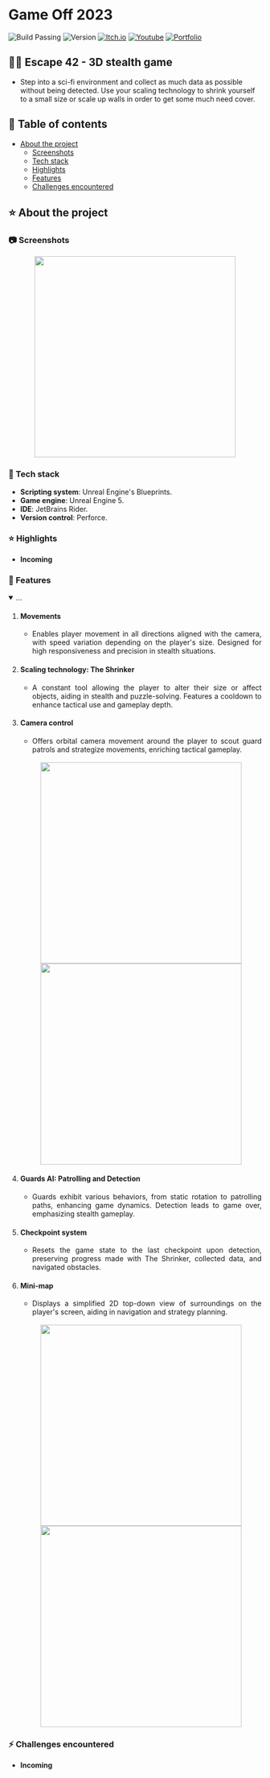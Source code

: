 # Game Off 2023
![Build Passing](https://img.shields.io/badge/build-passing-brightgreen)
![Version](https://img.shields.io/badge/version-1.0.0-blue)
[![Itch.io](https://img.shields.io/badge/download-itch.io-%23e3326d)](https://itaruf.itch.io/escape-42)
[![Youtube](https://img.shields.io/badge/demo-youtube-%23db1818)](https://www.youtube.com/watch?v=Dg0uxkAEra8)
[![Portfolio](https://img.shields.io/badge/details-personal%20website-%235203fc)](https://itaruf.github.io/projects.html)

## 👨‍💻 Escape 42 - 3D stealth game 
- Step into a sci-fi environment and collect as much data as possible without being detected. Use your scaling technology to shrink yourself to a small size or scale up walls in order to get some much need cover.

<!-- Table of Contents -->
## :notebook_with_decorative_cover: Table of contents
- [About the project](#star-about-the-project)
  * [Screenshots](#camera-screenshots)
  * [Tech stack](#space_invader-tech-stack)
  * [Highlights](#star-highlights)
  * [Features](#dart-features)
  * [Challenges encountered](#zap-challenges-encountered)

<!-- About the Project -->
## :star: About the project

 <!-- Screenshots -->
### :camera: Screenshots

<div align="center"> 
  <img width="400px" src="https://media.giphy.com/media/v1.Y2lkPTc5MGI3NjExZzhhODB1MjllZDk2OGtrYmp0Y3pvMGkyZ3RyaXJ4czN6bTQwbnpoNCZlcD12MV9pbnRlcm5hbF9naWZfYnlfaWQmY3Q9Zw/cHeLEEZk2N1wcyxCYm/giphy-downsized-large.gif">
</div>

<!-- TechStack -->
### :space_invader: Tech stack

  - **Scripting system**: Unreal Engine's Blueprints.
  - **Game engine**: Unreal Engine 5.
  - **IDE**: JetBrains Rider.
  - **Version control**: Perforce.

### :star: Highlights 
- **Incoming**

### :dart: Features
<details id="projectDescription" open>
  <summary id="summaryText">...</summary>
  
<ol style="text-align: justify;">
  <li><h4>Movements</h4>
  <ul>
    <li>
      Enables player movement in all directions aligned with the camera, with speed variation depending on the player's size. Designed for high responsiveness and precision in stealth situations.
    </li>
  </ul>
  </li>
  
  <li><h4>Scaling technology: The Shrinker</h4>
  <ul>
    <li>
      A constant tool allowing the player to alter their size or affect objects, aiding in stealth and puzzle-solving. Features a cooldown to enhance tactical use and gameplay depth.
    </li>
  </ul>
  </li>
      
  <li><h4>Camera control</h4>
  <ul>
    <li>
      Offers orbital camera movement around the player to scout guard patrols and strategize movements, enriching tactical gameplay.
    </li>
  </ul>

  <br>
  <div align="center"> 
      <img src="https://media.giphy.com/media/v1.Y2lkPTc5MGI3NjExODUydTE5b2U1NXcyNm9vYTJpNG51Z3VmbTloc29mNWU1eDlpZ2tmNCZlcD12MV9pbnRlcm5hbF9naWZfYnlfaWQmY3Q9Zw/zi1g4INkmurc69CpWP/giphy-downsized-large.gif" style="display: block; margin: auto;" width="400" />
      <img src="https://media.giphy.com/media/v1.Y2lkPTc5MGI3NjExZjV2Y3BodG5zaXdjcWZiejExZDM1MnUwbGlrdzRlcWF6NWp2OThsZSZlcD12MV9pbnRlcm5hbF9naWZfYnlfaWQmY3Q9Zw/cHeLEEZk2N1wcyxCYm/giphy-downsized-large.gif" style="display: block; margin: auto;" width="400" />
  </div>
    
  </li>
      
  <li><h4>Guards AI: Patrolling and Detection</h4>
  <ul>
    <li>
      Guards exhibit various behaviors, from static rotation to patrolling paths, enhancing game dynamics. Detection leads to game over, emphasizing stealth gameplay.
    </li>
  </ul>
  </li>
      
  <li><h4>Checkpoint system</h4>
  <ul>
    <li>
      Resets the game state to the last checkpoint upon detection, preserving progress made with The Shrinker, collected data, and navigated obstacles.
    </li>
  </ul>
  </li>
      
  <li><h4>Mini-map</h4>
  <ul>
    <li>
      Displays a simplified 2D top-down view of surroundings on the player's screen, aiding in navigation and strategy planning.
    </li>
  </ul>

  <br>
  <div align="center"> 
      <img src="https://media.giphy.com/media/v1.Y2lkPTc5MGI3NjExZjV2Y3BodG5zaXdjcWZiejExZDM1MnUwbGlrdzRlcWF6NWp2OThsZSZlcD12MV9pbnRlcm5hbF9naWZfYnlfaWQmY3Q9Zw/cHeLEEZk2N1wcyxCYm/giphy-downsized-large.gif" style="display: block; margin: auto;" width="400" />
      <img src="https://media.giphy.com/media/v1.Y2lkPTc5MGI3NjExMzNsdHJ2Z2VkZ2Z4anZ4MWVyYzB5c2lqbGh0YXV3MDRkYWJ5Z3J0aiZlcD12MV9pbnRlcm5hbF9naWZfYnlfaWQmY3Q9Zw/DIy8ynTXIQH9yxwWHx/giphy-downsized-large.gif" style="display: block; margin: auto;" width="400" />
  </div>
</ol>

### :zap: Challenges encountered 
- **Incoming**
